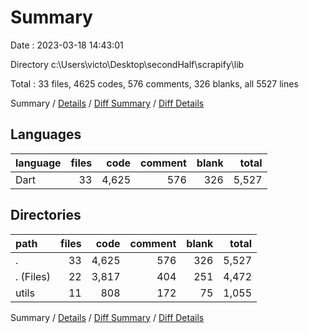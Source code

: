 # Summary

Date : 2023-03-18 14:43:01

Directory c:\\Users\\victo\\Desktop\\secondHalf\\scrapify\\lib

Total : 33 files,  4625 codes, 576 comments, 326 blanks, all 5527 lines

Summary / [Details](details.md) / [Diff Summary](diff.md) / [Diff Details](diff-details.md)

## Languages
| language | files | code | comment | blank | total |
| :--- | ---: | ---: | ---: | ---: | ---: |
| Dart | 33 | 4,625 | 576 | 326 | 5,527 |

## Directories
| path | files | code | comment | blank | total |
| :--- | ---: | ---: | ---: | ---: | ---: |
| . | 33 | 4,625 | 576 | 326 | 5,527 |
| . (Files) | 22 | 3,817 | 404 | 251 | 4,472 |
| utils | 11 | 808 | 172 | 75 | 1,055 |

Summary / [Details](details.md) / [Diff Summary](diff.md) / [Diff Details](diff-details.md)